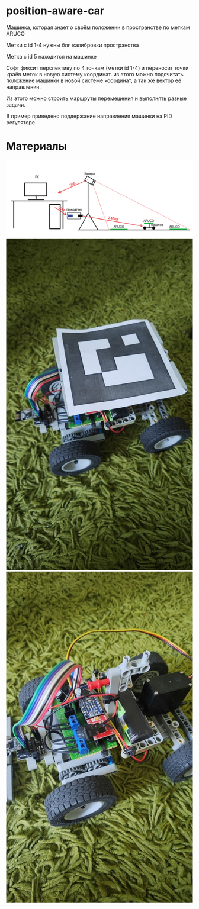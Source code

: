# position-aware-car
Машинка, которая знает о своём положении в пространстве по меткам ARUCO

Метки с id 1-4 нужны бля калибровки пространства

Метка с id 5 находится на машинке

Софт фиксит перспективу по 4 точкам (метки id 1-4) и переносит точки краёв меток в новую систему координат.
из этого можно подсчитать положение машинки в новой системе координат, а так же вектор
её направления.

Из этого можно строить маршруты перемещения и выполнять разные задачи.

В пример приведено поддержание направления машинки на PID регуляторе.

# Материалы
![alt text](https://github.com/NVcoder24/position-aware-car/blob/main/stuff/scheme1.png)
![alt text](https://github.com/NVcoder24/position-aware-car/blob/main/stuff/photo1.jpg)
![alt text](https://github.com/NVcoder24/position-aware-car/blob/main/stuff/photo2.jpg)
